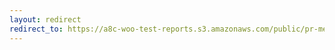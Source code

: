 ```yaml
---
layout: redirect
redirect_to: https://a8c-woo-test-reports.s3.amazonaws.com/public/pr-merge/43354/api/index.html
---
```

